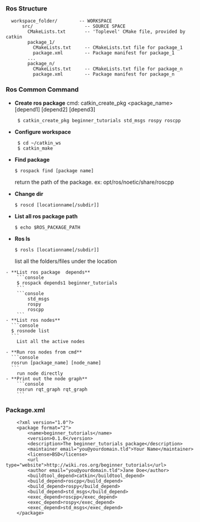 
### Ros Structure
```console
  workspace_folder/        -- WORKSPACE
      src/                   -- SOURCE SPACE
        CMakeLists.txt       -- 'Toplevel' CMake file, provided by catkin
        package_1/
          CMakeLists.txt     -- CMakeLists.txt file for package_1
          package.xml        -- Package manifest for package_1
        ...
        package_n/
          CMakeLists.txt     -- CMakeLists.txt file for package_n
          package.xml        -- Package manifest for package_n
 ```
### Ros Common Command
- **Create ros package** 
		cmd: catkin_create_pkg <package_name> [depend1] [depend2] [depend3]
	```console
	 $ catkin_create_pkg beginner_tutorials std_msgs rospy roscpp 
	 ```
- **Configure workspace**
   ```console
	$ cd ~/catkin_ws
	$ catkin_make
	```
 - **Find package**
   ```console 
   $ rospack find [package name]
   ```
   return the path of the package. ex: opt/ros/noetic/share/roscpp
   
  - **Change dir**
    ```console
	$ roscd [locationname[/subdir]] 
	```
   
   - **List all ros package path**  
     ```console
     $ echo $ROS_PACKAGE_PATH
     ```
   
   - **Ros ls**
     ```console 
	 $ rosls [locationname[/subdir]] 
	  ```
     list all the folders/files under the location
 
	- **List ros package  depends**
		```console
		$ rospack depends1 beginner_tutorials
		```
		```console
			std_msgs
			rospy
			roscpp
		```
	- **List ros nodes**
	  ```console
	  $ rosnode list
	  ```
		List all the active nodes
		
	- **Run ros nodes from cmd**
	  ```console
	  rosrun [package_name] [node_name]
	  ```
		run node directly
	- **Print out the node graph**
		```console
		rosrun rqt_graph rqt_graph
		```

### Package.xml
```console
	<?xml version="1.0"?>
	<package format="2">
		<name>beginner_tutorials</name>
		<version>0.1.0</version>
		<description>The beginner_tutorials package</description>
		<maintainer email="you@yourdomain.tld">Your Name</maintainer>
		<license>BSD</license>
		<url type="website">http://wiki.ros.org/beginner_tutorials</url>
		<author email="you@yourdomain.tld">Jane Doe</author>
		<buildtool_depend>catkin</buildtool_depend>
		<build_depend>roscpp</build_depend>
		<build_depend>rospy</build_depend>
		<build_depend>std_msgs</build_depend>
		<exec_depend>roscpp</exec_depend>
		<exec_depend>rospy</exec_depend>
		<exec_depend>std_msgs</exec_depend>
	</package>
```
